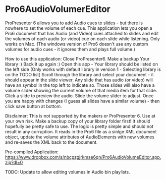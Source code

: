 # Pro6AudioVolumerEditor

ProPresenter 6 allows you to add Audio cues to slides - but there is nowhere to set the volume of each cue.
This application lets you open a Pro6 document that has Audio (and Video) cues attached to slides and edit the volumes
of each audio (or video) cue on each slide while listening.  Only works on Mac.
(The windows version of Pro6 doesn't use any custom volumes for audio cues - it ignores them and plays full volume.)

How to use this application:
Close ProPresenter6.
Make a backup Your library :)
Back it up again :)
Open this app - Your library should be listed on the left side 
(Only works with default library in version 1 - Selecting library is on the TODO list)
Scroll through the library and select your document - it should appear in the slide viewer.
Any slide that has audio (or video) will have an symbol in the top left to indicate so.
Those slides will also have a volume slider showing the current volume of that media item for that slide.
Click a slide to preview the audio.  Slide the volume slider to adjust.
Once you are happy with changes (I guess all slides have a similar volume) - then click save button at bottom.

Disclaimer:
This is not supported by the makers or ProPresenter 6.  Use at your own risk. Make a backup copy of your library folder first!
It should hopefully be pretty safe to use.
The logic is pretty simple and should not result in any corruption.
It reads in the Pro6 file as a sinlge XML document object, update the volume attributes of AudioElements with new volumes
and re-saves the XML back to the document.

Pre-compiled Application: https://www.dropbox.com/s/nbcpzgjrkmse6qn/Pro6AudioVolumeEditor.app.zip?dl=0


TODO: 
Update to allow editing volumes in Audio bin playlists.
